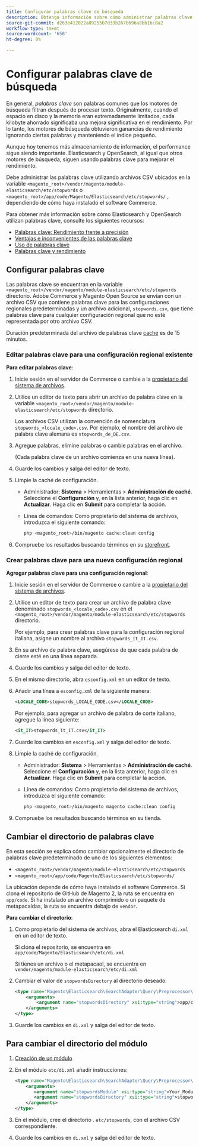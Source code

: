 ```yaml
---
title: Configurar palabras clave de búsqueda
description: Obtenga información sobre cómo administrar palabras clave para Adobe Commerce mediante archivos CSV.
source-git-commit: d263e412022a89255b7d33b267b696a8bb1bc8a2
workflow-type: tm+mt
source-wordcount: '658'
ht-degree: 0%

---
```



# Configurar palabras clave de búsqueda

En general, _palabras clave_ son palabras comunes que los motores de búsqueda filtran después de procesar texto. Originalmente, cuando el espacio en disco y la memoria eran extremadamente limitados, cada kilobyte ahorrado significaba una mejora significativa en el rendimiento. Por lo tanto, los motores de búsqueda obtuvieron ganancias de rendimiento ignorando ciertas palabras y manteniendo el índice pequeño.

Aunque hoy tenemos más almacenamiento de información, el performance sigue siendo importante. Elasticsearch y OpenSearch, al igual que otros motores de búsqueda, siguen usando palabras clave para mejorar el rendimiento.

Debe administrar las palabras clave utilizando archivos CSV ubicados en la variable `<magento_root>/vendor/magento/module-elasticsearch/etc/stopwords` o `<magento_root>/app/code/Magento/Elasticsearch/etc/stopwords/` , dependiendo de cómo haya instalado el software Commerce.

Para obtener más información sobre cómo Elasticsearch y OpenSearch utilizan palabras clave, consulte los siguientes recursos:

- [Palabras clave: Rendimiento frente a precisión](https://www.elastic.co/guide/en/elasticsearch/guide/current/stopwords.html)
- [Ventajas e inconvenientes de las palabras clave](https://www.elastic.co/guide/en/elasticsearch/guide/current/pros-cons-stopwords.html)
- [Uso de palabras clave](https://www.elastic.co/guide/en/elasticsearch/guide/current/using-stopwords.html)
- [Palabras clave y rendimiento](https://www.elastic.co/guide/en/elasticsearch/guide/current/stopwords-performance.html)

## Configurar palabras clave

Las palabras clave se encuentran en la variable `<magento_root>/vendor/magento/module-elasticsearch/etc/stopwords` directorio. Adobe Commerce y Magento Open Source se envían con un archivo CSV que contiene palabras clave para las configuraciones regionales predeterminadas y un archivo adicional, `stopwords.csv`, que tiene palabras clave para cualquier configuración regional que no esté representada por otro archivo CSV.

Duración predeterminada del archivo de palabras clave [cache](https://glossary.magento.com/cache) es de 15 minutos.

### Editar palabras clave para una configuración regional existente

**Para editar palabras clave**:

1. Inicie sesión en el servidor de Commerce o cambie a la [propietario del sistema de archivos](../../installation/prerequisites/file-system/overview.md).
1. Utilice un editor de texto para abrir un archivo de palabra clave en la variable `<magento_root>/vendor/magento/module-elasticsearch/etc/stopwords` directorio.

   Los archivos CSV utilizan la convención de nomenclatura `stopwords_<locale_code>.csv`. Por ejemplo, el nombre del archivo de palabra clave alemana es `stopwords_de_DE.csv`.

1. Agregue palabras, elimine palabras o cambie palabras en el archivo.

   (Cada palabra clave de un archivo comienza en una nueva línea).

1. Guarde los cambios y salga del editor de texto.
1. Limpie la caché de configuración.

   - Administrador: **Sistema** > Herramientas > **Administración de caché**. Seleccione el **Configuración** y, en la lista anterior, haga clic en **Actualizar**. Haga clic en **Submit** para completar la acción.

   - Línea de comandos: Como propietario del sistema de archivos, introduzca el siguiente comando:

      ```bash
      php <magento_root>/bin/magento cache:clean config
      ```

1. Compruebe los resultados buscando términos en su [storefront](https://glossary.magento.com/storefront).

### Crear palabras clave para una nueva configuración regional

**Agregar palabras clave para una configuración regional**:

1. Inicie sesión en el servidor de Commerce o cambie a la [propietario del sistema de archivos](../../installation/prerequisites/file-system/overview.md).

1. Utilice un editor de texto para crear un archivo de palabra clave denominado `stopwords_<locale_code>.csv` en el `<magento_root>/vendor/magento/module-elasticsearch/etc/stopwords` directorio.

   Por ejemplo, para crear palabras clave para la configuración regional italiana, asigne un nombre al archivo `stopwords_it_IT.csv`.

1. En su archivo de palabra clave, asegúrese de que cada palabra de cierre esté en una línea separada.
1. Guarde los cambios y salga del editor de texto.
1. En el mismo directorio, abra `esconfig.xml` en un editor de texto.
1. Añadir una línea a `esconfig.xml` de la siguiente manera:

   ```xml
   <LOCALE_CODE>stopwords_LOCALE_CODE.csv</LOCALE_CODE>
   ```

   Por ejemplo, para agregar un archivo de palabra de corte italiano, agregue la línea siguiente:

   ```xml
   <it_IT>stopwords_it_IT.csv</it_IT>
   ```

1. Guarde los cambios en `esconfig.xml` y salga del editor de texto.
1. Limpie la caché de configuración.

   - Administrador: **Sistema** > Herramientas > **Administración de caché**. Seleccione el **Configuración** y, en la lista anterior, haga clic en **Actualizar**. Haga clic en **Submit** para completar la acción.

   - Línea de comandos: Como propietario del sistema de archivos, introduzca el siguiente comando:

      ```bash
      php <magento_root>/bin/magento magento cache:clean config
      ```

1. Compruebe los resultados buscando términos en su tienda.

## Cambiar el directorio de palabras clave

En esta sección se explica cómo cambiar opcionalmente el directorio de palabras clave predeterminado de uno de los siguientes elementos:

- `<magento_root>/vendor/magento/module-elasticsearch/etc/stopwords`
- `<magento_root>/app/code/Magento/Elasticsearch/etc/stopwords/`

La ubicación depende de cómo haya instalado el software Commerce. Si clona el repositorio de GitHub de Magento 2, la ruta se encuentra en `app/code`. Si ha instalado un archivo comprimido o un paquete de metapacaídas, la ruta se encuentra debajo de `vendor`.

**Para cambiar el directorio**:

1. Como propietario del sistema de archivos, abra el Elasticsearch `di.xml` en un editor de texto.

   Si clona el repositorio, se encuentra en `app/code/Magento/Elasticsearch/etc/di.xml`

   Si tienes un archivo o el metapacaol, se encuentra en `vendor/magento/module-elasticsearch/etc/di.xml`

1. Cambiar el valor de `stopwordsDirectory` al directorio deseado:

   ```xml
   <type name="Magento\Elasticsearch\SearchAdapter\Query\Preprocessor\Stopwords">
       <arguments>
           <argument name="stopwordsDirectory" xsi:type="string">app/code/Magento/Elasticsearch/etc/stopwords</argument>
       </arguments>
   </type>
   ```

1. Guarde los cambios en `di.xml` y salga del editor de texto.

## Para cambiar el directorio del módulo

1. [Creación de un módulo](https://developer.adobe.com/commerce/php/development/build/component-file-structure/)
1. En el módulo `etc/di.xml` añadir instrucciones:

   ```xml
   <type name="Magento\Elasticsearch\SearchAdapter\Query\Preprocessor\Stopwords">
       <arguments>
          <argument name="stopwordsModule" xsi:type="string">Your_Module</argument>
          <argument name="stopwordsDirectory" xsi:type="string">stopwords</argument>
       </arguments>
   </type>
   ```

1. En el módulo, cree el directorio . `etc/stopwords`, con el archivo CSV correspondiente.

1. Guarde los cambios en `di.xml` y salga del editor de texto.
